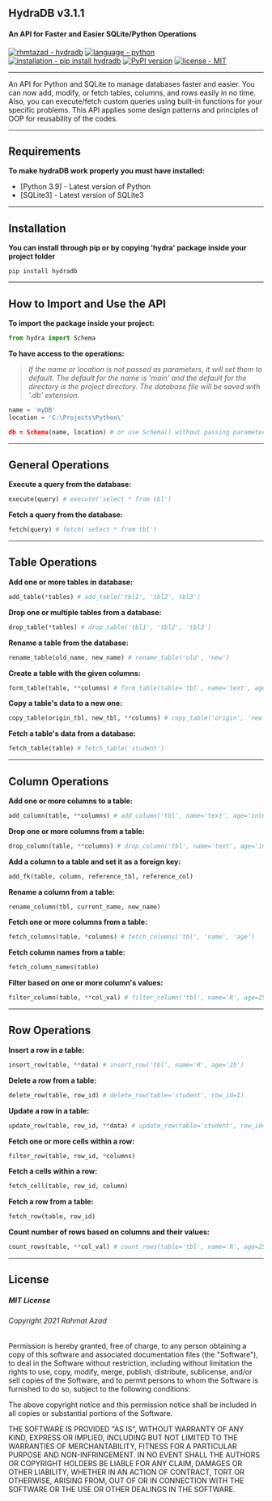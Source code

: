 ## HydraDB v3.1.1
#### An API for Faster and Easier SQLite/Python Operations


[![rhmtazad - hydradb](https://img.shields.io/static/v1?label=rhmtazad&message=hydradb&color=beige&logo=github)](https://github.com/rhmtazad/hydradb)
[![language - python](https://img.shields.io/badge/language-python-81c253?color=mediumseagreen&logo=python&logoColor=white)](https://www.python.org/)
[![installation - pip install hydradb](https://img.shields.io/badge/installation-pip_install_hydradb-tomato?logo=python&logoColor=white)](https://pypi.org/project/hydradb/)
[![PyPI version](https://badge.fury.io/py/hydradb.svg)](https://badge.fury.io/py/hydradb)
[![license - MIT](https://img.shields.io/badge/license-MIT-beige)](https://opensource.org/licenses/MIT)

----------------------------------------------------------------------------------------------

An API for Python and SQLite to manage databases faster and easier.
You can now add, modify, or fetch tables, columns, and rows easily in no time.
Also, you can execute/fetch custom queries using built-in functions for your specific problems.
This API applies some design patterns and principles of OOP for reusability of the codes.

----------------------------------------------------------------------------------------------

## Requirements

**To make hydraDB work properly you must have installed:**
- [Python 3.9] - Latest version of Python
- [SQLite3] - Latest version of SQLite3

----------------------------------------------------------------------------------------------

## Installation

**You can install through pip or by copying 'hydra' package inside your project folder**

```console
pip install hydradb
```

----------------------------------------------------------------------------------------------

## How to Import and Use the API

**To import the package inside your project:**

```python
from hydra import Schema
```

**To have access to the operations:**
>*If the name or location is not passed  as parameters, it will set them to default.*
>*The default for the name is 'main' and the default for the directory is the project directory.*
>*The database file will be saved with '.db' extension.*

```python
name = 'myDB'
location = 'C:\Projects\Python\'

db = Schema(name, location) # or use Schema() without passing parameter values
```

----------------------------------------------------------------------------------------------

## General Operations

**Execute a query from the database:**

```python
execute(query) # execute('select * from tbl')
```

**Fetch a query from the database:**

```python
fetch(query) # fetch('select * from tbl')
```

----------------------------------------------------------------------------------------------

## Table Operations

**Add one or more tables in database:**

```python
add_table(*tables) # add_table('tbl1', 'tbl2', tbl3')
```

**Drop one or multiple tables from a database:**

```python
drop_table(*tables) # drop_table('tbl1', 'tbl2', 'tbl3')
```

**Rename a table from the database:**

```python
rename_table(old_name, new_name) # rename_table('old', 'new')
```

**Create a table with the given columns:**

```python
form_table(table, **columns) # form_table(table='tbl', name='text', age='integer')
```

**Copy a table's data to a new one:**

```python
copy_table(origin_tbl, new_tbl, **columns) # copy_table('origin', 'new', col1='text')
```

**Fetch a table's data from a database:**

```python
fetch_table(table) # fetch_table('student')
```

----------------------------------------------------------------------------------------------

## Column Operations

**Add one or more columns to a table:**

```python
add_column(table, **columns) # add_column('tbl', name='text', age='integer')
```

**Drop one or more columns from a table:**

```python
drop_column(table, **columns) # drop_column('tbl', name='text', age='integer')
```

**Add a column to a table and set it as a foreign key:**

```python
add_fk(table, column, reference_tbl, reference_col)
```

**Rename a column from a table:**

```python
rename_column(tbl, current_name, new_name)
```

**Fetch one or more columns from a table:**

```python
fetch_columns(table, *columns) # fetch_columns('tbl', 'name', 'age')
```

**Fetch column names from a table:**

```python
fetch_column_names(table)
```

**Filter based on one or more column's values:**

```python
filter_column(table, **col_val) # filter_column('tbl', name='R', age=25)
```

----------------------------------------------------------------------------------------------

## Row Operations

**Insert a row in a table:**

```python
insert_row(table, **data) # insert_row('tbl', name='R', age='25')
```

**Delete a row from a table:**

```python
delete_row(table, row_id) # delete_row(table='student', row_id=1)
```

**Update a row in a table:**

```python
update_row(table, row_id, **data) # update_row(table='student', row_id=1, name='R')
```

**Fetch one or more cells within a row:**

```python
filter_row(table, row_id, *columns)
```

**Fetch a cells within a row:**

```python
fetch_cell(table, row_id, column)
```

**Fetch a row from a table:**

```python
fetch_row(table, row_id)
```

**Count number of rows based on columns and their values:**

```python
count_rows(table, **col_val) # count_rows(table='tbl', name='R', age=25)
```

----------------------------------------------------------------------------------------------

## License

##### MIT License

###### Copyright 2021 Rahmat Azad

Permission is hereby granted, free of charge,
to any person obtaining a copy of this software
and associated documentation files (the "Software"),
to deal in the Software without restriction,
including without limitation the rights to use, copy,
modify, merge, publish, distribute, sublicense,
and/or sell copies of the Software, and to permit
persons to whom the Software is furnished to do so,
subject to the following conditions:

The above copyright notice and this
permission notice shall be included in all
copies or substantial portions of the Software.

THE SOFTWARE IS PROVIDED "AS IS", WITHOUT
WARRANTY OF ANY KIND, EXPRESS OR IMPLIED,
INCLUDING BUT NOT LIMITED TO THE WARRANTIES
OF MERCHANTABILITY, FITNESS FOR A PARTICULAR
PURPOSE AND NON-INFRINGEMENT. IN NO EVENT SHALL
THE AUTHORS OR COPYRIGHT HOLDERS BE LIABLE FOR ANY
CLAIM, DAMAGES OR OTHER LIABILITY, WHETHER IN AN ACTION
OF CONTRACT, TORT OR OTHERWISE, ARISING FROM, OUT OF OR
IN CONNECTION WITH THE SOFTWARE OR THE USE OR OTHER
DEALINGS IN THE SOFTWARE.